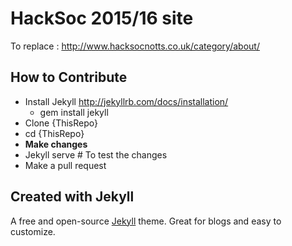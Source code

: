 # HackSoc 2015/16 site

To replace : http://www.hacksocnotts.co.uk/category/about/

## How to Contribute

* Install Jekyll http://jekyllrb.com/docs/installation/ 
    * gem install jekyll 
* Clone {ThisRepo}
* cd {ThisRepo}
* **Make changes**
* Jekyll serve # To test the changes
* Make a pull request 


## Created with Jekyll

A free and open-source [Jekyll](http://jekyllrb.com) theme. Great for blogs and easy to customize.



